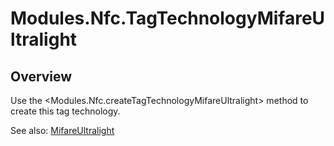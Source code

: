 # Modules.Nfc.TagTechnologyMifareUltralight

<TypeHeader/>

## Overview

Use the <Modules.Nfc.createTagTechnologyMifareUltralight> method to create this tag technology.

See also:
[MifareUltralight](http://developer.android.com/reference/android/nfc/tech/MifareUltralight.html)

<ApiDocs/>
